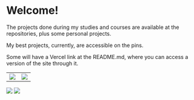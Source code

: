 <div> 
  <h1>Welcome!</h1>
  <p>The projects done during my studies and courses are available at the repositories, plus some personal projects.</p>
  <p>My best projects, currently, are accessible on the pins.</p>
  <p>Some will have a Vercel link at the README.md, where you can access a version of the site through it.</p>
</div>
<div>
  <table>
    <tr>
      <td>
        <a>
          <img src="https://github-readme-stats-pi-lyart-74.vercel.app/api?username=GHTassinari&theme=slateorange&show_icons=true&include_all_commits=false" />
        </a>
      </td>
      <td>
        <a>
          <img src="https://github-readme-stats-pi-lyart-74.vercel.app/api/top-langs/?username=GHTassinari&theme=slateorange&show_icons=true" />
        </a>
      </td>
    </tr>
  </table>
</div>

<div> 
  <a href="mailto:contato.guilhermetassinari@gmail.com"><img src="https://img.shields.io/badge/-Gmail-%23333?style=for-the-badge&logo=gmail&logoColor=white" target="_blank"></a>
  <a href="https://www.linkedin.com/in/guilhermehtassinari/" target="_blank"><img src="https://img.shields.io/badge/-LinkedIn-%230077B5?style=for-the-badge&logo=linkedin&logoColor=white" target="_blank"></a>  
</div>
